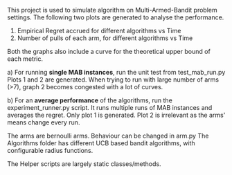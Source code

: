 This project is used to simulate algorithm on Multi-Armed-Bandit problem settings.
The following two plots are generated to analyse the performance.

1. Empirical Regret accrued for different algorithms vs Time
2. Number of pulls of each arm, for different algorithms vs Time

Both the graphs also include a curve for the theoretical upper bound of each metric.

a) For running **single MAB instances**, run the unit test from test_mab_run.py
    Plots 1 and 2 are generated. When trying to run with large number of arms (>7), 
    graph 2 becomes congested with a lot of curves.
    
b) For an **average performance** of the algorithms, run the experiment_runner.py script.
    It runs multiple runs of MAB instances and averages the regret.
    Only plot 1 is generated. Plot 2 is irrelevant as the arms' means change every run.

The arms are bernoulli arms. Behaviour can be changed in arm.py
The Algorithms folder has different UCB based bandit algorithms,
 with configurable radius functions.
 
The Helper scripts are largely static classes/methods.